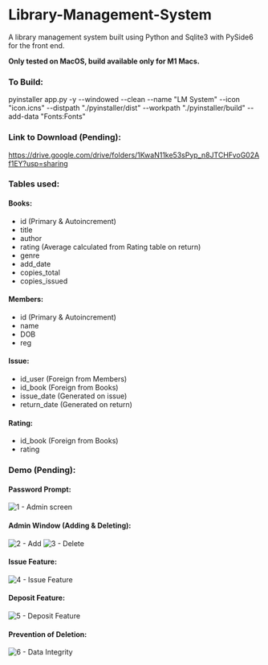 # Library-Management-System

A library management system built using Python and Sqlite3 with PySide6 for the front end.

**Only tested on MacOS, build available only for M1 Macs.**

### To Build:

pyinstaller app.py -y --windowed --clean --name "LM System" --icon "icon.icns" --distpath "./pyinstaller/dist" --workpath "./pyinstaller/build" --add-data "Fonts:Fonts"

### Link to Download (Pending):

https://drive.google.com/drive/folders/1KwaN11ke53sPyp_n8JTCHFvoG02Af1EY?usp=sharing

### Tables used:

#### Books:

- id (Primary & Autoincrement)
- title
- author
- rating (Average calculated from Rating table on return)
- genre
- add_date
- copies_total
- copies_issued

#### Members:

- id (Primary & Autoincrement)
- name
- DOB
- reg

#### Issue:

- id_user (Foreign from Members)
- id_book (Foreign from Books)
- issue_date (Generated on issue)
- return_date (Generated on return)

#### Rating:

- id_book (Foreign from Books)
- rating

### Demo (Pending):

#### Password Prompt:

![1 - Admin screen](https://user-images.githubusercontent.com/22570553/127285218-f9d9e4dc-8fb9-4fa2-83fb-4da26fe420a9.gif)

#### Admin Window (Adding & Deleting):

![2 - Add](https://user-images.githubusercontent.com/22570553/127285235-d7cd05fd-d8d1-4f79-b902-3e1db8f5c1eb.gif)
![3 - Delete](https://user-images.githubusercontent.com/22570553/127285256-ccbefced-dbc9-483c-bf2a-97c0bcaf686a.gif)

#### Issue Feature:

![4 - Issue Feature](https://user-images.githubusercontent.com/22570553/127285268-afcf5a1b-b3f1-47b9-a1a4-b711ea0f85e2.gif)

#### Deposit Feature:

![5 - Deposit Feature](https://user-images.githubusercontent.com/22570553/127285287-9106282c-a086-48d1-9286-17dec1fd7f64.gif)

#### Prevention of Deletion:

![6 - Data Integrity](https://user-images.githubusercontent.com/22570553/127285293-672176e8-96ac-4432-9591-fe21a2430498.gif)
